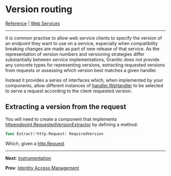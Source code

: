 # Version routing

[Reference](README.md) | [Web Services](ws-index.md)

---

It is common practise to allow web service clients to specify the version of an endpoint they want to use on a service, especially
when compatibility breaking changes are made as part of new release of that service. As the representation of version numbers 
and versioning strategies differ substantially between service implementations, Granitic does not provide any concrete types for 
representing versions, extracting requested versions from requests or assessing which version best matches a given handler.

Instead it provides a series of interfaces which, when implemented by your components, allow different instances of
[handler.WsHandler](https://godoc.org/github.com/graniticio/granitic/v2/ws/handler#WsHandler) to be selected to serve 
a request according to the client requested version.

## Extracting a version from the request

You will need to create a component that implements 
[httpendpoint.RequestedVersionExtractor](https://godoc.org/github.com/graniticio/granitic/v2/httpendpoint#RequestedVersionExtractor) 
by defining a method:

```go
func Extract(*http.Request) RequiredVersion
```

Which, given a [http.Request]()


---
**Next**: [Instrumentation](ws-instrumentation.md)

**Prev**: [Identity Access Management](ws-iam.md)